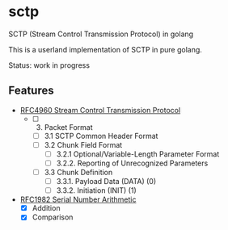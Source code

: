 # sctp
SCTP (Stream Control Transmission Protocol) in golang

This is a userland implementation of SCTP in pure golang.

Status: work in progress

## Features

- [RFC4960 Stream Control Transmission Protocol](https://tools.ietf.org/html/rfc4960)
  - [ ] 3. Packet Format
    - [ ] 3.1 SCTP Common Header Format
    - [ ] 3.2 Chunk Field Format
      - [ ] 3.2.1 Optional/Variable-Length Parameter Format
      - [ ] 3.2.2. Reporting of Unrecognized Parameters
    - [ ] 3.3 Chunk Definition
      - [ ] 3.3.1. Payload Data (DATA) (0)
      - [ ] 3.3.2. Initiation (INIT) (1)

- [RFC1982 Serial Number Arithmetic](https://tools.ietf.org/html/rfc1982)
  - [X] Addition
  - [X] Comparison
